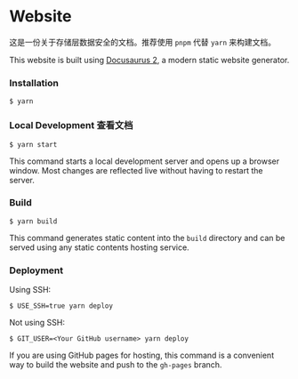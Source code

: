 # Website

这是一份关于存储层数据安全的文档。推荐使用 `pnpm` 代替 `yarn` 来构建文档。

This website is built using [Docusaurus 2](https://docusaurus.io/), a modern static website generator.

### Installation

```
$ yarn
```

### Local Development 查看文档

```
$ yarn start
```

This command starts a local development server and opens up a browser window. Most changes are reflected live without having to restart the server.

### Build

```
$ yarn build
```

This command generates static content into the `build` directory and can be served using any static contents hosting service.

### Deployment

Using SSH:

```
$ USE_SSH=true yarn deploy
```

Not using SSH:

```
$ GIT_USER=<Your GitHub username> yarn deploy
```

If you are using GitHub pages for hosting, this command is a convenient way to build the website and push to the `gh-pages` branch.
